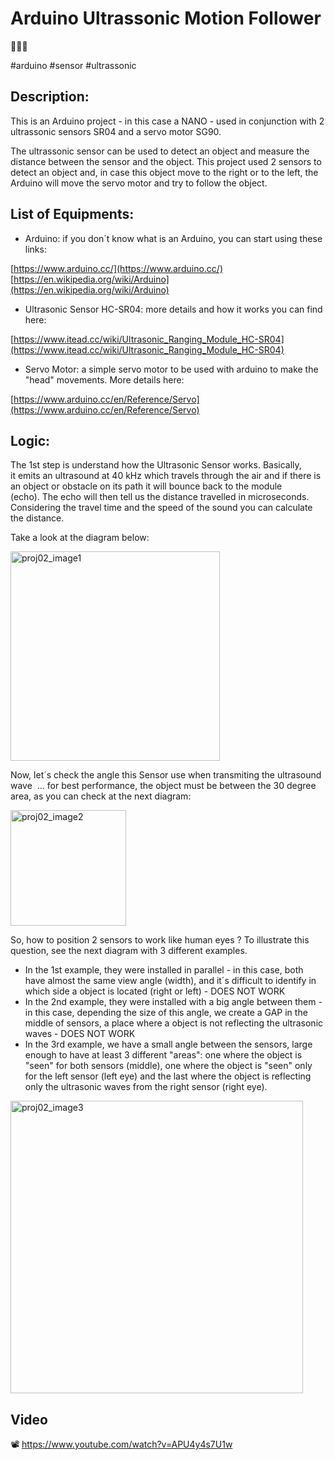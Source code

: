 
# Arduino Ultrassonic Motion Follower
👀🤖🚀

#arduino #sensor #ultrassonic

## Description:

This is an Arduino project - in this case a NANO - used in conjunction with 2 ultrassonic sensors SR04 and a servo motor SG90.

The ultrassonic sensor can be used to detect an object and measure the distance between the sensor and the object. This project used 2 sensors to detect an object and,  in case this object move to the right or to the left, the Arduino will move the servo motor and try to follow the object.

## List of Equipments:

- Arduino: if you don´t know what is an Arduino, you can start using these links: 

[https://www.arduino.cc/](https://www.arduino.cc/)  
[https://en.wikipedia.org/wiki/Arduino](https://en.wikipedia.org/wiki/Arduino)

- Ultrasonic Sensor HC-SR04: more details and how it works you can find here: 

[https://www.itead.cc/wiki/Ultrasonic_Ranging_Module_HC-SR04](https://www.itead.cc/wiki/Ultrasonic_Ranging_Module_HC-SR04)

- Servo Motor: a simple servo motor to be used with arduino to make the "head" movements. More details here: 

[https://www.arduino.cc/en/Reference/Servo](https://www.arduino.cc/en/Reference/Servo)


## Logic:

The 1st step is understand how the Ultrasonic Sensor works. Basically, it emits an ultrasound at 40 kHz which travels through the air and if there is an object or obstacle on its path it will bounce back to the module (echo). The echo will then tell us the distance travelled in microseconds. Considering the travel time and the speed of the sound you can calculate the distance.

Take a look at the diagram below:  

<img width="335" alt="proj02_image1" src="https://github.com/mmiller1br/mm_projects/assets/32887571/bc17cd90-3972-403a-9982-7489bc61ed34">


Now, let´s check the angle this Sensor use when transmiting the ultrasound wave  ... for best performance, the object must be between the 30 degree area, as you can check at the next diagram:

<img width="185" alt="proj02_image2" src="https://github.com/mmiller1br/mm_projects/assets/32887571/7d21ebd1-eb0e-45ae-89b5-26ca369ab1e3">


So, how to position 2 sensors to work like human eyes ? To illustrate this question, see the next diagram with 3 different examples.

- In the 1st example, they were installed in parallel - in this case, both have almost the same view angle (width), and it´s difficult to identify in which side a object is located (right or left) - DOES NOT WORK
- In the 2nd example, they were installed with a big angle between them - in this case, depending the size of this angle, we create a GAP in the middle of sensors, a place where a object is not reflecting the ultrasonic waves - DOES NOT WORK
- In the 3rd example, we have a small angle between the sensors, large enough to have at least 3 different "areas": one where the object is "seen" for both sensors (middle), one where the object is "seen" only for the left sensor (left eye) and the last where the object is reflecting only the ultrasonic waves from the right sensor (right eye).

<img width="468" alt="proj02_image3" src="https://github.com/mmiller1br/mm_projects/assets/32887571/846a2358-311a-4f5b-a5c8-4fde72b2afe9">

## Video

📽️ https://www.youtube.com/watch?v=APU4y4s7U1w

